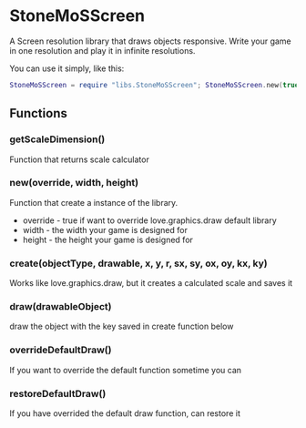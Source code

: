 # StoneMoSScreen

A Screen resolution library that draws objects responsive. Write your game in one resolution and play it in infinite resolutions.

You can use it simply, like this:

```lua
StoneMoSScreen = require "libs.StoneMoSScreen"; StoneMoSScreen.new(true, 800, 600)
```

## Functions

### getScaleDimension()

Function that returns scale calculator

### new(override, width, height)

Function that create a instance of the library.
* override - true if want to override love.graphics.draw default library
* width - the width your game is designed for
* height - the height your game is designed for

### create(objectType, drawable, x, y, r, sx, sy, ox, oy, kx, ky)

Works like love.graphics.draw, but it creates a calculated scale and saves it

### draw(drawableObject)

draw the object with the key saved in create function below

### overrideDefaultDraw()

If you want to override the default function sometime you can

### restoreDefaultDraw()

If you have overrided the default draw function, can restore it
